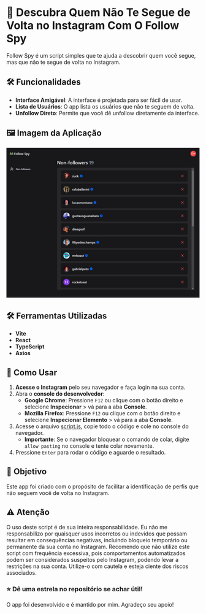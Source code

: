 # 🚀 Descubra Quem Não Te Segue de Volta no Instagram Com O Follow Spy

Follow Spy é um script simples que te ajuda a descobrir quem você segue, mas que não te segue de volta no Instagram.

## 🛠️ Funcionalidades

- **Interface Amigável**: A interface é projetada para ser fácil de usar.
- **Lista de Usuários**: O app lista os usuários que não te seguem de volta.
- **Unfollow Direto**: Permite que você dê unfollow diretamente da interface.

## 🖼️ Imagem da Aplicação

<img src="https://github.com/borgesjuniior/follow-spy/blob/master/.github/main_list.png" alt="Screenshot da Aplicação"> <!-- Substitua pelo caminho correto da imagem -->

## 🛠️ Ferramentas Utilizadas
- **Vite**
- **React**
- **TypeScript**
- **Axios**

## 📖 Como Usar

1. **Acesse o Instagram** pelo seu navegador e faça login na sua conta.
2. Abra o **console do desenvolvedor**:
   - **Google Chrome**: Pressione `F12` ou clique com o botão direito e selecione **Inspecionar** > vá para a aba **Console**.
   - **Mozilla Firefox**: Pressione `F12` ou clique com o botão direito e selecione **Inspecionar Elemento** > vá para a aba **Console**.
3. Acesse o arquivo [script.js](./script.js), copie todo o código e cole no console do navegador.
   - **Importante**: Se o navegador bloquear o comando de colar, digite `allow pasting` no console e tente colar novamente.
4. Pressione `Enter` para rodar o código e aguarde o resultado.

## 🎯 Objetivo
Este app foi criado com o propósito de facilitar a identificação de perfis que não seguem você de volta no Instagram.

## ⚠️ Atenção

O uso deste script é de sua inteira responsabilidade. Eu não me responsabilizo por quaisquer usos incorretos ou indevidos que possam resultar em consequências negativas, incluindo bloqueio temporário ou permanente da sua conta no Instagram. Recomendo que não utilize este script com frequência excessiva, pois comportamentos automatizados podem ser considerados suspeitos pelo Instagram, podendo levar a restrições na sua conta. Utilize-o com cautela e esteja ciente dos riscos associados.

### ⭐ Dê uma estrela no repositório se achar útil!
O app foi desenvolvido e é mantido por mim. Agradeço seu apoio!
